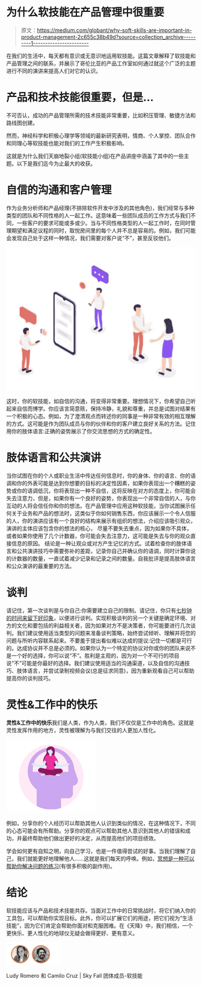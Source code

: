 # 为什么软技能在产品管理中很重要

> 原文：<https://medium.com/globant/why-soft-skills-are-important-in-product-management-2c655c38b49d?source=collection_archive---------1----------------------->

在我们的生活中，每天都有意识或无意识地运用软技能。这篇文章解释了软技能和产品管理之间的联系，并展示了哥伦比亚的产品工作室如何通过就这个广泛的主题进行不同的演讲来提高人们对它的认识。

# 产品和技术技能很重要，但是…

不可否认，成功的产品管理所需的技术技能非常重要，比如积压管理、敏捷方法和路线图创建。

然而，神经科学和积极心理学等领域的最新研究表明，情商、个人掌控、团队合作和同理心等软技能也能对我们的工作产生积极影响。

这就是为什么我们天崩地裂小组(软技能小组)在产品讲座中涵盖了其中的一些主题。以下是我们迄今为止最大的收获。

# 自信的沟通和客户管理

作为业务分析师和产品经理(不排除软件开发中涉及的其他角色)，我们经常与多种类型的团队和不同性格的人一起工作。这意味着一些团队成员的工作方式与我们不同，一些客户的要求可能或多或少。当与不同性格类型的人一起工作时，在同时管理期望和满足议程的同时，取悦房间里的每个人并不总是容易的。例如，我们可能会发现自己处于这样一种情况，我们需要对客户说“不”，甚至反驳他们。

![](img/e5bccdd57d162a7d3f2854a031ca1886.png)

这时，你的软技能，如自信的沟通，将变得非常重要。理想情况下，你希望自己听起来自信而博学。你应该言简意赅，保持冷静，礼貌和尊重，并总是试图对结果有一个积极的心态。例如，为了澄清观点而转述你的同事是一种非常有效的相互理解的方式。这可能是作为团队成员与你的伙伴和你的客户建立良好关系的方法。记住用你的肢体语言:正确的姿势展示了你交流思想的方式的确定性。

# 肢体语言和公共演讲

当你试图在你的个人或职业生活中传达任何信息时，你的身体、你的语言、你的语调和你的外表可能是达到你想要的目标的决定性因素，如果你表现出一个糟糕的姿势或你的语调低沉，你将表现出一种不自信，这将反映在对方的态度上，你可能会失去注意力，但是，如果你有一个良好的姿势，你表现出一个非常自信的人，与你互动的人将会信任你和你的想法。在产品管理中应用这种软技能，当你试图展示任何关于业务和产品的想法时，这类似于你如何销售东西，你应该展示一个令人信服的人，你的演讲应该有一个良好的结构来展示有组织的想法，介绍应该吸引观众，演讲的主体应该包含你的想法的核心， 尽量不要失去重点，因为如果你不具体，或者如果你使用了几个计数器，你可能会失去注意力，这可能是失去与你的观众直接信息的原因。 结论是一种让观众或对方产生记忆的方式。试着检查你的肢体语言和公共演讲技巧中需要弥补的差距，记录你自己并确认你的语调，同时计算你说的计数器的数量，一直试着减少记录和记录之间的数量。自我批评是提高肢体语言和公众演讲的最重要的方法。

# **谈判**

请记住，第一次谈判是与你自己:你需要建立自己的限制。请记住，你只有[七秒钟的时间来留下好印象](https://www.linkedin.com/business/learning/blog/productivity-tips/body-language-to-make-a-good-impression)，以便进行谈判。实现积极谈判的另一个关键是确定环境、对方的文化和要包括的利益相关者，因为如果对方不是决策者，你可能要进行几次谈判。我们建议使用适当类型的问题来准备谈判策略，始终尝试倾听、理解并将您的问题与所听内容联系起来。不要羞于提出看似难以达成的提议:记住一切都是可行的。达成协议并不总是必须的。如果你认为一个特定的协议对你或你的团队来说不是一个好的选择，你可以说“不”。胜利是主观的，因为对一个不可行的项目说“不”可能是你最好的选择。我们建议使用适当的沟通渠道，以及自信的沟通技巧、肢体语言，并尝试录制视频会议(总是征求同意)，因为重新观看自己可以帮助提高你的谈判技巧。

# **灵性&工作中的快乐**

**灵性&工作中的快乐**我们是人类，作为人类，我们不仅仅是工作中的角色。这就是灵性发挥作用的地方，灵性被理解为与我们交往的人更加人性化。

![](img/dfa77dc170eb60c4599fbb8911d7731d.png)

例如，分享你的个人经历可以帮助其他人认识到类似的情况，在这种情况下，不同的心态可能会有所帮助。分享你的观点可以帮助其他人意识到其他人的错误和成功，并最终帮助他们做出更好的决定，从而提高他们的项目绩效。

学会如何更有自知之明，向自己学习，也是一件值得尝试的好事。当我们理解了自己，我们就能更好地理解他人……这就是我们每天的呼唤。例如，[冥想是一种可以帮助你解决问题的练习](https://greatergood.berkeley.edu/article/item/the_state_of_mindfulness_science)(有很多积极的副作用)。

# 结论

软技能应该与产品和技术技能共存。当面对工作中的日常挑战时，将它们纳入你的工具包，可以帮助你实现目标。此外，你可以扩展它们的用途，把它们视为“生活技能”，因为它们肯定会帮助你面对和克服困难。在《天降》中，我们相信，一个更快乐、更人性化的地球仪无疑会做得更好、更有意义。

![](img/e258f941cf0b10805a533131341042e1.png)

Ludy Romero 和 Camilo Cruz | Sky Fall 团体成员-软技能
